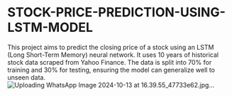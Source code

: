 # STOCK-PRICE-PREDICTION-USING-LSTM-MODEL
This project aims to predict the closing price of a stock using an LSTM (Long Short-Term Memory) neural network. It uses 10 years of historical stock data scraped from Yahoo Finance. The data is split into 70% for training and 30% for testing, ensuring the model can generalize well to unseen data.
![Uploading WhatsApp Image 2024-10-13 at 16.39.55_47733e62.jpg…]()

